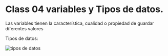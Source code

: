 # Class 04 variables y Tipos de datos.

Las variables tienen la característica, cualidad o propiedad de guardar diferentes valores


Tipos de datos:

<image src="/Imagenes/tipodedatos.png" alt=" tipos de datos ">